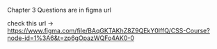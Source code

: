 Chapter 3 Questions are in figma url

check this url -> https://www.figma.com/file/BAqGKTAKhZ8Z9QEkY0IffQ/CSS-Course?node-id=1%3A6&t=zp6gOpazWQFo4AK0-0
